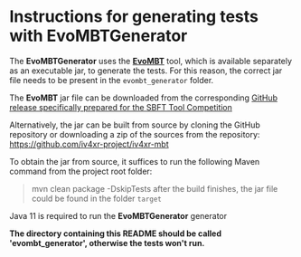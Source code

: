 # Instructions for generating tests with __EvoMBTGenerator__

The __EvoMBTGenerator__ uses the [__EvoMBT__](https://github.com/iv4xr-project/iv4xr-mbt) tool, which is available separately as an executable jar, to generate the tests. For this reason, the correct jar file needs to be present in the `evombt_generator` folder.

The __EvoMBT__ jar file can be downloaded from the corresponding [GitHub release specifically prepared for the SBFT Tool Competition](https://github.com/iv4xr-project/iv4xr-mbt/releases/download/1.2.2/EvoMBT-1.2.2-jar-with-dependencies.jar)

Alternatively, the jar can be built from source by cloning the GitHub repository or downloading a zip of the sources from the repository:
https://github.com/iv4xr-project/iv4xr-mbt

To obtain the jar from source, it suffices to run the following Maven command from the project root folder:

> mvn clean package -DskipTests
after the build finishes, the jar file could be found in the folder `target`

Java 11 is required to run the __EvoMBTGenerator__ generator

**The directory containing this README should be called 'evombt_generator', otherwise the tests won't run.**